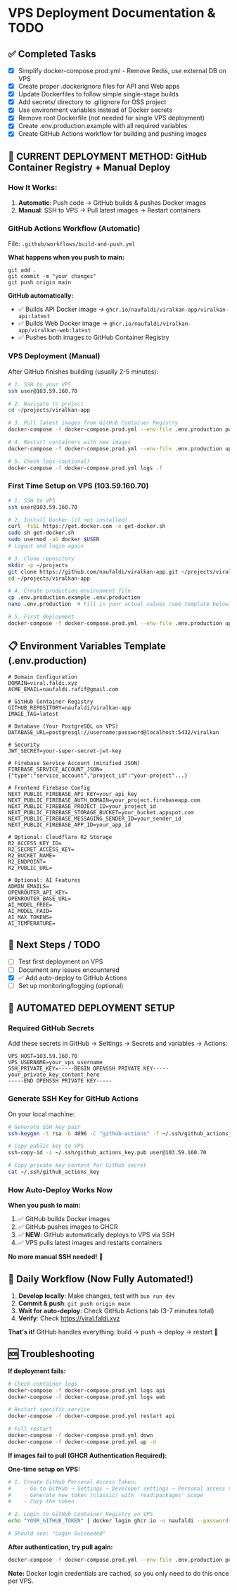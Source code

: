 # VPS Deployment Documentation & TODO

## ✅ Completed Tasks
- [x] Simplify docker-compose.prod.yml - Remove Redis, use external DB on VPS
- [x] Create proper .dockerignore files for API and Web apps
- [x] Update Dockerfiles to follow simple single-stage builds
- [x] Add secrets/ directory to .gitignore for OSS project
- [x] Use environment variables instead of Docker secrets
- [x] Remove root Dockerfile (not needed for single VPS deployment)
- [x] Create .env.production.example with all required variables
- [x] Create GitHub Actions workflow for building and pushing images

## 🚀 CURRENT DEPLOYMENT METHOD: GitHub Container Registry + Manual Deploy

### How It Works:
1. **Automatic**: Push code → GitHub builds & pushes Docker images
2. **Manual**: SSH to VPS → Pull latest images → Restart containers

### GitHub Actions Workflow (Automatic)
File: `.github/workflows/build-and-push.yml`

**What happens when you push to main:**
```
git add .
git commit -m "your changes"
git push origin main
```

**GitHub automatically:**
- ✅ Builds API Docker image → `ghcr.io/naufaldi/viralkan-app/viralkan-api:latest`
- ✅ Builds Web Docker image → `ghcr.io/naufaldi/viralkan-app/viralkan-web:latest`
- ✅ Pushes both images to GitHub Container Registry

### VPS Deployment (Manual)
After GitHub finishes building (usually 2-5 minutes):

```bash
# 1. SSH to your VPS
ssh user@103.59.160.70

# 2. Navigate to project
cd ~/projects/viralkan-app

# 3. Pull latest images from GitHub Container Registry
docker-compose -f docker-compose.prod.yml --env-file .env.production pull

# 4. Restart containers with new images
docker-compose -f docker-compose.prod.yml --env-file .env.production up -d

# 5. Check logs (optional)
docker-compose -f docker-compose.prod.yml logs -f
```

### First Time Setup on VPS (103.59.160.70)

```bash
# 1. SSH to VPS
ssh user@103.59.160.70

# 2. Install Docker (if not installed)
curl -fsSL https://get.docker.com -o get-docker.sh
sudo sh get-docker.sh
sudo usermod -aG docker $USER
# Logout and login again

# 3. Clone repository
mkdir -p ~/projects
git clone https://github.com/naufaldi/viralkan-app.git ~/projects/viralkan-app
cd ~/projects/viralkan-app

# 4. Create production environment file
cp .env.production.example .env.production
nano .env.production  # Fill in your actual values (see template below)

# 5. First deployment
docker-compose -f docker-compose.prod.yml --env-file .env.production up -d
```

## 📋 Environment Variables Template (.env.production)

```env
# Domain Configuration
DOMAIN=viral.faldi.xyz
ACME_EMAIL=naufaldi.rafif@gmail.com

# GitHub Container Registry
GITHUB_REPOSITORY=naufaldi/viralkan-app
IMAGE_TAG=latest

# Database (Your PostgreSQL on VPS)
DATABASE_URL=postgresql://username:password@localhost:5432/viralkan

# Security
JWT_SECRET=your-super-secret-jwt-key

# Firebase Service Account (minified JSON)
FIREBASE_SERVICE_ACCOUNT_JSON={"type":"service_account","project_id":"your-project"...}

# Frontend Firebase Config
NEXT_PUBLIC_FIREBASE_API_KEY=your_api_key
NEXT_PUBLIC_FIREBASE_AUTH_DOMAIN=your_project.firebaseapp.com
NEXT_PUBLIC_FIREBASE_PROJECT_ID=your_project_id
NEXT_PUBLIC_FIREBASE_STORAGE_BUCKET=your_bucket.appspot.com
NEXT_PUBLIC_FIREBASE_MESSAGING_SENDER_ID=your_sender_id
NEXT_PUBLIC_FIREBASE_APP_ID=your_app_id

# Optional: Cloudflare R2 Storage
R2_ACCESS_KEY_ID=
R2_SECRET_ACCESS_KEY=
R2_BUCKET_NAME=
R2_ENDPOINT=
R2_PUBLIC_URL=

# Optional: AI Features
ADMIN_EMAILS=
OPENROUTER_API_KEY=
OPENROUTER_BASE_URL=
AI_MODEL_FREE=
AI_MODEL_PAID=
AI_MAX_TOKENS=
AI_TEMPERATURE=
```

## 🎯 Next Steps / TODO

- [ ] Test first deployment on VPS
- [ ] Document any issues encountered
- [x] ✅ Add auto-deploy to GitHub Actions
- [ ] Set up monitoring/logging (optional)

## 🚀 AUTOMATED DEPLOYMENT SETUP

### Required GitHub Secrets

Add these secrets in GitHub → Settings → Secrets and variables → Actions:

```
VPS_HOST=103.59.160.70
VPS_USERNAME=your_vps_username
SSH_PRIVATE_KEY=-----BEGIN OPENSSH PRIVATE KEY-----
your_private_key_content_here
-----END OPENSSH PRIVATE KEY-----
```

### Generate SSH Key for GitHub Actions

On your local machine:
```bash
# Generate SSH key pair
ssh-keygen -t rsa -b 4096 -C "github-actions" -f ~/.ssh/github_actions_key

# Copy public key to VPS
ssh-copy-id -i ~/.ssh/github_actions_key.pub user@103.59.160.70

# Copy private key content for GitHub secret
cat ~/.ssh/github_actions_key
```

### How Auto-Deploy Works Now

**When you push to main:**
1. ✅ GitHub builds Docker images
2. ✅ GitHub pushes images to GHCR  
3. ✅ **NEW**: GitHub automatically deploys to VPS via SSH
4. ✅ VPS pulls latest images and restarts containers

**No more manual SSH needed!** 🎉

## 🔄 Daily Workflow (Now Fully Automated!)

1. **Develop locally**: Make changes, test with `bun run dev`
2. **Commit & push**: `git push origin main`
3. **Wait for auto-deploy**: Check GitHub Actions tab (3-7 minutes total)
4. **Verify**: Check https://viral.faldi.xyz

**That's it!** GitHub handles everything: build → push → deploy → restart 🚀

## 🆘 Troubleshooting

**If deployment fails:**
```bash
# Check container logs
docker-compose -f docker-compose.prod.yml logs api
docker-compose -f docker-compose.prod.yml logs web

# Restart specific service
docker-compose -f docker-compose.prod.yml restart api

# Full restart
docker-compose -f docker-compose.prod.yml down
docker-compose -f docker-compose.prod.yml up -d
```

**If images fail to pull (GHCR Authentication Required):**

**One-time setup on VPS:**
```bash
# 1. Create GitHub Personal Access Token:
#    - Go to GitHub → Settings → Developer settings → Personal access tokens
#    - Generate new token (classic) with 'read:packages' scope
#    - Copy the token

# 2. Login to GitHub Container Registry on VPS
echo "YOUR_GITHUB_TOKEN" | docker login ghcr.io -u naufaldi --password-stdin

# Should see: "Login Succeeded"
```

**After authentication, try pull again:**
```bash
docker-compose -f docker-compose.prod.yml --env-file .env.production pull
```

**Note:** Docker login credentials are cached, so you only need to do this once per VPS.